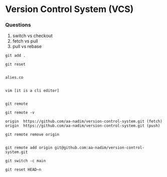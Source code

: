 # Version Control System (VCS)

### Questions

1. switch vs checkout
2. fetch vs pull
3. pull vs rebase



```
git add .

git reset


alies.co


vim [it is a cli editor]


git remote

git remote -v

origin  https://github.com/aa-nadim/version-control-system.git (fetch)
origin  https://github.com/aa-nadim/version-control-system.git (push)

git remote remove origin


git remote add origin git@github.com:aa-nadim/version-control-system.git

git switch -c main

git reset HEAD~n


```


